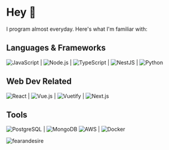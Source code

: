 # Hey 👋
I program almost everyday. Here's what I'm familiar with:
## Languages & Frameworks
![JavaScript](https://img.shields.io/badge/-JavaScript-F7DF1E?logo=javascript&logoColor=white&style=flat-square)  | ![Node.js](https://img.shields.io/badge/-Node.js-339933?logo=node.js&logoColor=white&style=flat-square) | ![TypeScript](https://img.shields.io/badge/-TypeScript-007ACC?logo=typescript&logoColor=white&style=flat-square) | ![NestJS](https://img.shields.io/badge/-NestJS-E0234E?logo=nestjs&logoColor=white&style=flat-square) | ![Python](https://img.shields.io/badge/-Python-3776AB?logo=python&logoColor=white&style=flat)
## Web Dev Related
![React](https://img.shields.io/badge/-React-61DAFB?logo=react&logoColor=white&style=flat-square) | ![Vue.js](https://img.shields.io/badge/-Vue.js-4FC08D?logo=vue.js&logoColor=white&style=flat-square) | ![Vuetify](https://img.shields.io/badge/-Vuetify-1867C0?logo=vuetify&logoColor=white&style=flat-square) | ![Next.js](https://img.shields.io/badge/-Next.js-000000?logo=next.js&logoColor=white&style=flat-square)
## Tools
![PostgreSQL](https://img.shields.io/badge/-PostgreSQL-336791?logo=postgresql&logoColor=white&style=flat-square) | ![MongoDB](https://img.shields.io/badge/-MongoDB-47A248?logo=mongodb&logoColor=white&style=flat-square)
![AWS](https://img.shields.io/badge/-AWS-232F3E?logo=amazon-aws&logoColor=white&style=flat-square) | ![Docker](https://img.shields.io/badge/-Docker-2496ED?logo=docker&logoColor=white&style=flat-square)


<p align="left"> <img src="https://github-readme-stats.vercel.app/api?username=fearandesire&show_icons=true&theme=dracula&hide_rank=true" alt="fearandesire"/>
